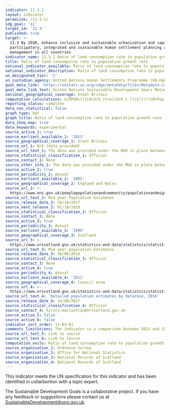 ```yaml
---
indicator: 11.3.1
layout: indicator
permalink: /11-3-1/
sdg_goal: '11'
target_id: '11.3'
published: true
target: >-
  11.3 By 2030, enhance inclusive and sustainable urbanization and capacity for
  participatory, integrated and sustainable human settlement planning and
  management in all countries
indicator_name: 11.3.1 Ratio of land consumption rate to population growth rate
title: Ratio of land consumption rate to population growth rate
national_indicator_available: Ratio of land consumption rate to population growth rate
national_indicator_description: Ratio of land consumption rate to population growth rate
un_designated_tier: '2'
un_custodian_agency: United Nations Human Settlements Programme (UN-Habitat)
goal_meta_link: 'https://unstats.un.org/sdgs/metadata/files/Metadata-11-03-01.pdf'
goal_meta_link_text: United Nations Sustainable Development Goals Metadata (PDF 245 KB)
national_geographical_coverage: Great Britain
computation_calculations: LCRPGR=(((LN(Urb_(t+n)/Urb_t ))/y))/((LN(Pop_(t+n)/Pop_t )/y) )
reporting_status: complete
data_non_statistical: false
graph_type: bar
graph_title: Ratio of land consumption rate to population growth rate
data_show_map: true
data_keywords: experimental
source_active_1: true
source_earliest_available_1: '2013'
source_geographical_coverage_1: Great Britain
source_url_1: N/A (data provided)
source_url_text_1: The data was provided under the MUO in place between ONS and OS
source_statistical_classification_1: Official
source_contact_1: None
source_other_info_1: The data was provided under the MUO in place between ONS and OS
source_active_2: true
source_periodicity_2: Annual
source_earliest_available_2: '2002'
source_geographical_coverage_2: England and Wales
source_url_2: >-
  https://www.ons.gov.uk/peoplepopulationandcommunity/populationandmigration/populationestimates/datasets/lowersuperoutputareamidyearpopulationestimates
source_url_text_2: Mid year Population Estimates
source_release_date_2: 26/10/2017
source_next_release_2: 01/10/2018
source_statistical_classification_2: Official
source_contact_2: None
source_active_3: true
source_periodicity_3: Annual
source_earliest_available_3: '1999'
source_geographical_coverage_3: Scotland
source_url_3: >-
  https://www.nrscotland.gov.uk/statistics-and-data/statistics/statistics-by-theme/population/population-estimates/special-area-population-estimates/small-area-population-estimates/mid-2013/detailed-data-zone-tables
source_url_text_3: Mid-year population Estimates
source_release_date_3: 30/06/2014
source_statistical_classification_3: Official
source_contact_3: None
source_active_4: true
source_periodicity_4: Annual
source_earliest_available_4: '2011'
source_geographical_coverage_4: Council area
source_url_4: >-
  https://www.nrscotland.gov.uk/statistics-and-data/statistics/statistics-by-theme/population/population-estimates/2011-based-special-area-population-estimates/small-area-population-estimates/mid-2016
source_url_text_4: 'Detailed population estimates by datazone, 2016'
source_release_date_4: 24/08/2017
source_statistical_classification_4: Official
source_contact_4: kirsty.maclachlan@nrscotland.gov.uk
source_active_5: false
source_active_6: false
indicator_sort_order: 11-03-01
comments_limitations: The indicator is a comparison between 2013 and 2016 data on land consumption.
source_url_text_5: Link to source
source_url_text_6: Link to source
computation_units: Ratio of land consumption rate to population growth rate
source_organisation_1: Ordnance Survey
source_organisation_2: Office for National Statistics
source_organisation_3: National Records of Scotland
source_organisation_4: National Records of Scotland
---
```

This indicator meets the UN specification for this indicator and has been identified in collarbortion with a topic expert.

The Sustainable Development Goals is a collaborative project.  If you have any feedback or suggestions please contact us at <SustainableDevelopment@ons.gov.uk>.